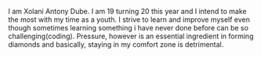 I am Xolani Antony Dube.
I am 19 turning 20 this year and I intend to make the most with my time as a youth.
I strive to learn and improve myself even though sometimes learning something i have never done before can be so challenging(coding).
Pressure, however is an essential ingredient in forming diamonds and basically, staying in my comfort zone is detrimental.
